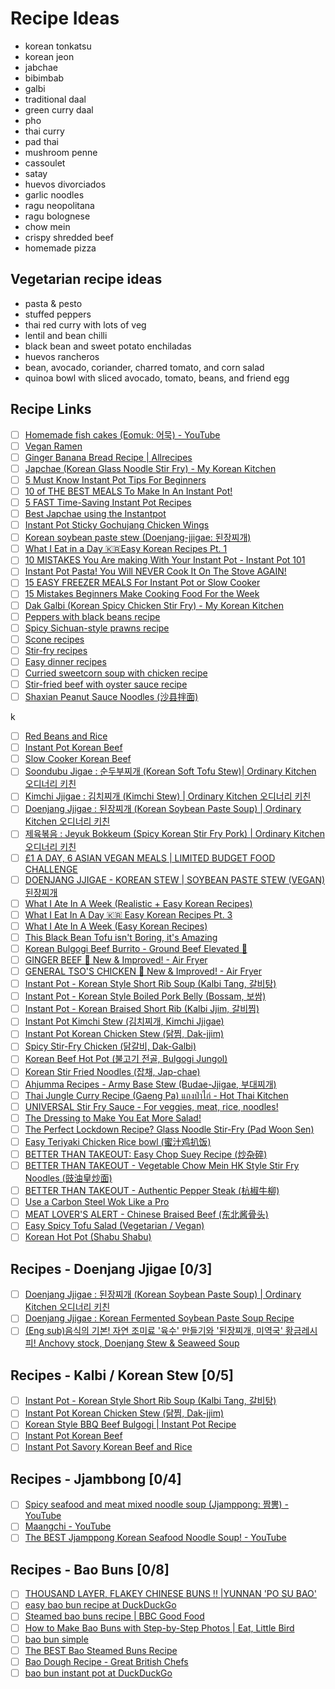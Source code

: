 # Recipe Ideas 

- korean tonkatsu
- korean jeon
- jabchae
- bibimbab
- galbi
- traditional daal
- green curry daal
- pho
- thai curry
- pad thai
- mushroom penne
- cassoulet
- satay
- huevos divorciados
- garlic noodles
- ragu neopolitana
- ragu bolognese
- chow mein
- crispy shredded beef
- homemade pizza

## Vegetarian recipe ideas

-   pasta & pesto
-   stuffed peppers
-   thai red curry with lots of veg
-   lentil and bean chilli
-   black bean and sweet potato enchiladas
-   huevos rancheros
-   bean, avocado, coriander, charred tomato, and corn salad
-   quinoa bowl with sliced avocado, tomato, beans, and friend egg

## Recipe Links

-   [ ] [Homemade fish cakes (Eomuk: 어묵) - YouTube](https://www.youtube.com/watch?v=zJzgZGGF4PU)
-   [ ] [Vegan Ramen](https://www.youtube.com/watch?v=xip1zT2iz44)
-   [ ] [Ginger Banana Bread Recipe \| Allrecipes](https://www.allrecipes.com/recipe/237470/ginger-banana-bread/)
-   [ ] [Japchae (Korean Glass Noodle Stir Fry) - My Korean Kitchen](https://mykoreankitchen.com/korean-glass-noodle-stir-fry-japchae/)
-   [ ] [5 Must Know Instant Pot Tips For Beginners](https://www.youtube.com/watch?v=9b0JktJsWmk)
-   [ ] [10 of THE BEST MEALS To Make In An Instant Pot!](https://www.youtube.com/watch?v=viC2L-iyRq0)
-   [ ] [5 FAST Time-Saving Instant Pot Recipes](https://www.youtube.com/watch?v=A1B-LrLTxnw)
-   [ ] [Best Japchae using the Instantpot](https://www.youtube.com/watch?v=CRP7o3nBhiU)
-   [ ] [Instant Pot Sticky Gochujang Chicken Wings](https://www.youtube.com/watch?v=KYuqjBQ0s3o)
-   [ ] [Korean soybean paste stew (Doenjang-jjigae: 된장찌개)](https://www.youtube.com/watch?v=Slj_fM1jQVo)
-   [ ] [What I Eat in a Day 🇰🇷Easy Korean Recipes Pt. 1](https://www.youtube.com/watch?v=-QEmFirDyjM)
-   [ ] [10 MISTAKES You Are making With Your Instant Pot - Instant Pot 101](https://www.youtube.com/watch?v=JYuN0azjahU)
-   [ ] [Instant Pot Pasta! You Will NEVER Cook It On The Stove AGAIN!](https://www.youtube.com/watch?v=a2m8nHcyUo8)
-   [ ] [15 EASY FREEZER MEALS For Instant Pot or Slow Cooker](https://www.youtube.com/watch?v=rHCA_nrVgZ0)
-   [ ] [15 Mistakes Beginners Make Cooking Food For the Week](https://www.youtube.com/watch?v=ghsw19qAG1g)
-   [ ] [Dak Galbi (Korean Spicy Chicken Stir Fry) - My Korean Kitchen](https://mykoreankitchen.com/dak-galbi/)
-   [ ] [Peppers with black beans recipe](https://www.bbcgoodfood.com/recipes/peppers-black-beans)
-   [ ] [Spicy Sichuan-style prawns recipe](https://www.bbcgoodfood.com/recipes/spicy-sichuan-style-prawns)
-   [ ] [Scone recipes](https://www.bbcgoodfood.com/recipes/collection/scone-recipes)
-   [ ] [Stir-fry recipes](https://www.bbcgoodfood.com/recipes/collection/stir-fry-recipes)
-   [ ] [Easy dinner recipes](https://www.bbcgoodfood.com/recipes/collection/easy-dinner-recipes)
-   [ ] [Curried sweetcorn soup with chicken recipe](https://www.bbcgoodfood.com/recipes/curried-sweetcorn-soup-chicken)
-   [ ] [Stir-fried beef with oyster sauce recipe](https://www.bbcgoodfood.com/recipes/stir-fried-beef-oyster-sauce)
-   [ ] [Shaxian Peanut Sauce Noodles (沙县拌面)](https://www.youtube.com/watch?v=yvIZ19IN2yY)

k

-   [ ] [Red Beans and Rice](https://www.youtube.com/watch?v=7qjiM_Y6iXo)
-   [ ] [Instant Pot Korean Beef](https://www.youtube.com/watch?v=WtP2oL89NN4)
-   [ ] [Slow Cooker Korean Beef](https://www.youtube.com/watch?v=gDXp1NXygTQ)
-   [ ] [Soondubu Jigae : 순두부찌개 (Korean Soft Tofu Stew)\| Ordinary Kitchen 오디너리 키친](https://www.youtube.com/watch?v=W3DcIJ77iWI)
-   [ ] [Kimchi Jjigae : 김치찌개 (Kimchi Stew) \| Ordinary Kitchen 오디너리 키친](https://www.youtube.com/watch?v=vTsD5qZ2PCo)
-   [ ] [Doenjang Jjigae : 된장찌개 (Korean Soybean Paste Soup) \| Ordinary Kitchen 오디너리 키친](https://www.youtube.com/watch?v=NhUYo3NgmQM)
-   [ ] [제육볶음 : Jeyuk Bokkeum (Spicy Korean Stir Fry Pork) \| Ordinary Kitchen 오디너리 키친](https://www.youtube.com/watch?v=BbL14qA6TXs)
-   [ ] [£1 A DAY, 6 ASIAN VEGAN MEALS \| LIMITED BUDGET FOOD CHALLENGE](https://www.youtube.com/watch?v=0gUgSjxuGcY)
-   [ ] [DOENJANG JJIGAE - KOREAN STEW \| SOYBEAN PASTE STEW (VEGAN) 된장찌개](https://www.youtube.com/watch?v=aQ8pMccZDd4)
-   [ ] [What I Ate In A Week (Realistic + Easy Korean Recipes)](https://www.youtube.com/watch?v=Idw0AnyJ84c)
-   [ ] [What I Eat In A Day 🇰🇷 Easy Korean Recipes Pt. 3](https://www.youtube.com/watch?v=e6k-mtJo95I)
-   [ ] [What I Ate In A Week (Easy Korean Recipes)](https://www.youtube.com/watch?v=_PLMe_0zE1E)
-   [ ] [This Black Bean Tofu isn't Boring, it's Amazing](https://www.youtube.com/watch?v=L506N7fi_DE)
-   [ ] [Korean Bulgogi Beef Burrito - Ground Beef Elevated 💯](https://www.youtube.com/watch?v=bjG7_NKlEcY)
-   [ ] [GINGER BEEF 💯 New & Improved! - Air Fryer](https://www.youtube.com/watch?v=Ny__tyJzUdM)
-   [ ] [GENERAL TSO'S CHICKEN 💯 New & Improved! - Air Fryer](https://www.youtube.com/watch?v=8zbkVCzb8v4)
-   [ ] [Instant Pot - Korean Style Short Rib Soup (Kalbi Tang, 갈비탕)](https://www.youtube.com/watch?v=5QYSgK-iLu0)
-   [ ] [Instant Pot - Korean Style Boiled Pork Belly (Bossam, 보쌈)](https://www.youtube.com/watch?v=YhN91SpXw4k)
-   [ ] [Instant Pot - Korean Braised Short Rib (Kalbi Jjim, 갈비찜)](https://www.youtube.com/watch?v=g6Ule_lRg8A)
-   [ ] [Instant Pot Kimchi Stew (김치찌개, Kimchi Jjigae)](https://www.youtube.com/watch?v=ucVI4j1o75s)
-   [ ] [Instant Pot Korean Chicken Stew (닭찜, Dak-jjim)](https://www.youtube.com/watch?v=_n9sA-03Oos)
-   [ ] [Spicy Stir-Fry Chicken (닭갈비, Dak-Galbi)](https://www.youtube.com/watch?v=DDiXuUF2tt4)
-   [ ] [Korean Beef Hot Pot (불고기 전골, Bulgogi Jungol)](https://www.youtube.com/watch?v=_hMhw8tpwHc)
-   [ ] [Korean Stir Fried Noodles (잡채, Jap-chae)](https://www.youtube.com/watch?v=fh7MTQ0pApI)
-   [ ] [Ahjumma Recipes - Army Base Stew (Budae-Jjigae, 부대찌개)](https://www.youtube.com/watch?v=wwd9F-QnMbI)
-   [ ] [Thai Jungle Curry Recipe (Gaeng Pa) แกงป่าไก่ - Hot Thai Kitchen](https://www.youtube.com/watch?v=qaeiUpMz028)
-   [ ] [UNIVERSAL Stir Fry Sauce - For veggies, meat, rice, noodles!](https://www.youtube.com/watch?v=ONTP9KH3vw4)
-   [ ] [The Dressing to Make You Eat More Salad!](https://www.youtube.com/watch?v=rlC2iHHn4wc)
-   [ ] [The Perfect Lockdown Recipe? Glass Noodle Stir-Fry (Pad Woon Sen)](https://www.youtube.com/watch?v=wnban3J3seE)
-   [ ] [Easy Teriyaki Chicken Rice bowl (蜜汁鸡扒饭)](https://www.youtube.com/watch?v=uyEgp3clk6s)
-   [ ] [BETTER THAN TAKEOUT: Easy Chop Suey Recipe (炒杂碎)](https://www.youtube.com/watch?v=1aleJANbgvc)
-   [ ] [BETTER THAN TAKEOUT - Vegetable Chow Mein HK Style Stir Fry Noodles (豉油皇炒面)](https://www.youtube.com/watch?v=4uos7_k5-IM)
-   [ ] [BETTER THAN TAKEOUT - Authentic Pepper Steak (杭椒牛柳)](https://www.youtube.com/watch?v=c45WBnZI8l8)
-   [ ] [Use a Carbon Steel Wok Like a Pro](https://www.youtube.com/watch?v=jwwbILZjVHU)
-   [ ] [MEAT LOVER'S ALERT - Chinese Braised Beef (东北酱骨头)](https://www.youtube.com/watch?v=qeG4uKf5kwk)
-   [ ] [Easy Spicy Tofu Salad (Vegetarian / Vegan)](https://www.youtube.com/watch?v=Qixpl4VOWbw)
-   [ ] [Korean Hot Pot (Shabu Shabu)](https://www.youtube.com/watch?v=3FAXN8U4ogc)

## Recipes - Doenjang Jjigae \[0/3\]

-   [ ] [Doenjang Jjigae : 된장찌개 (Korean Soybean Paste Soup) \| Ordinary Kitchen 오디너리 키친](https://www.youtube.com/watch?v=NhUYo3NgmQM)
-   [ ] [Doenjang Jjigae : Korean Fermented Soybean Paste Soup Recipe](https://www.youtube.com/watch?v=jsgCd9QGPCU)
-   [ ] [(Eng sub)음식의 기본! 자연 조미료 '육수' 만들기와 '된장찌개, 미역국' 황금레시피! Anchovy stock, Doenjang Stew & Seaweed Soup](https://www.youtube.com/watch?v=hX1uh0nkvvg)

## Recipes - Kalbi / Korean Stew \[0/5\]

-   [ ] [Instant Pot - Korean Style Short Rib Soup (Kalbi Tang, 갈비탕)](https://www.youtube.com/watch?v=5QYSgK-iLu0)
-   [ ] [Instant Pot Korean Chicken Stew (닭찜, Dak-jjim)](https://www.youtube.com/watch?v=_n9sA-03Oos)
-   [ ] [Korean Style BBQ Beef Bulgogi \| Instant Pot Recipe](https://www.youtube.com/watch?v=eqz5sjnqzng)
-   [ ] [Instant Pot Korean Beef](https://www.youtube.com/watch?v=WtP2oL89NN4)
-   [ ] [Instant Pot Savory Korean Beef and Rice](https://www.youtube.com/watch?v=bmvsRvs1ZR4)

## Recipes - Jjambbong \[0/4\]

-   [ ] [Spicy seafood and meat mixed noodle soup (Jjamppong: 짬뽕) - YouTube](https://www.youtube.com/watch?v=7txoB9qnKWs)
-   [ ] [Maangchi - YouTube](https://www.youtube.com/user/Maangchi)
-   [ ] [The BEST Jjamppong Korean Seafood Noodle Soup! - YouTube](https://www.youtube.com/watch?v=7xC6x491odY)

## Recipes - Bao Buns \[0/8\]

-   [ ] [THOUSAND LAYER, FLAKEY CHINESE BUNS !! \|YUNNAN 'PO SU BAO'](https://www.youtube.com/watch?v=d6nj4m0ySpA&list=WL&index=39)
-   [ ] [easy bao bun recipe at DuckDuckGo](https://duckduckgo.com/?t=ffab&q=easy+bao+bun+recipe&ia=web)
-   [ ] [Steamed bao buns recipe \| BBC Good Food](https://www.bbcgoodfood.com/recipes/steamed-bao-buns)
-   [ ] [How to Make Bao Buns with Step-by-Step Photos \| Eat, Little Bird](https://eatlittlebird.com/steamed-bao-buns/)
-   [ ] [bao bun simple](https://www.youtube.com/results?search_query=bao+bun+simple)
-   [ ] [The BEST Bao Steamed Buns Recipe](https://www.youtube.com/watch?v=Ui_rOkM0bAk)
-   [ ] [Bao Dough Recipe - Great British Chefs](https://www.greatbritishchefs.com/recipes/bao-dough-recipe)
-   [ ] [bao bun instant pot at DuckDuckGo](https://duckduckgo.com/?t=ffab&q=bao+bun+instant+pot&ia=web)
